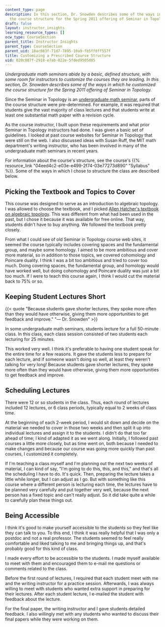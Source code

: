 ```yaml
---
content_type: page
description: In this section, Dr. Snowden describes some of the ways in which he customized
  the course structure for the Spring 2011 offering of Seminar in Topology.
draft: false
layout: instructor_insights
learning_resource_types: []
ocw_type: CourseSection
parent_title: Instructor Insights
parent_type: CourseSection
parent_uid: 18ac083f-71d7-7895-10a9-fb5ff0ff557f
title: Customizing a Prescribed Course Structure
uid: 020c887f-2918-e7ab-022e-5fded9505d05
---
```

*Undergraduate math seminars abide by a basic, defined structure, with some room for instructors to customize the courses they are leading. In this section, Dr. Snowden describes some of the ways in which he customized the course structure for the Spring 2011 offering of Seminar in Topology.*

Since the Seminar in Topology is an [undergraduate math seminar](http://mathcomm.org/courses/course-structure/), parts of the course structure were pre-determined. For example, it was required that students give the vast majority of class lectures and that students write at least one substantial math paper with a revision cycle.

As the course instructor, I built upon these requirements and what prior Seminar in Topology instructors had done. I was given a basic set of guidelines. I looked at past course websites for Seminar in Topology that were still on the web. I also discussed ideas with Susan Ruff, the MIT math department's writing instructor, who has been involved in many of the undergraduate math seminars in recent years.

For information about the course's structure, see the course's {{% resource_link "04eed4c2-e03e-e499-2f74-03e77273d890" "Syllabus" %}}. Some of the ways in which I chose to structure the class are described below.

## Picking the Textbook and Topics to Cover

This course was designed to serve as an introduction to algebraic topology. I was allowed to choose the textbook, and I picked [Allen Hatcher's textbook on algebraic topology](https://pi.math.cornell.edu/~hatcher/AT/ATpage.html). This was different from what had been used in the past, but I chose it because it was available for free online. That way, students didn't have to buy anything. We followed the textbook pretty closely.

From what I could see of old Seminar in Topology course web sites, it seemed the course typically includes covering spaces and the fundamental group, and maybe some homology. I aimed to be more ambitious and cover more material, so in addition to those topics, we covered cohomology and Poincare duality. I think I was a bit too ambitious and tried to cover too much. Doing covering spaces, the fundamental group, and homology would have worked well, but doing cohomology and Poincare duality was just a bit too much. If I were to teach this course again, I think I would cut the material back to 75% or so.

## Keeping Student Lectures Short

{{< quote "Because students gave shorter lectures, they spoke more often than they would have otherwise, giving them more opportunities to get feedback and improve." "— Dr. Snowden" >}}

In some undergraduate math seminars, students lecture for a full 50-minute class. In this class, each class session consisted of two students each lecturing for 25 minutes.

This worked very well. I think it's preferable to having one student speak for the entire time for a few reasons. It gave the students less to prepare for each lecture, and if someone wasn't doing so well, at least they weren't talking for very long! Because students gave shorter lectures, they spoke more often than they would have otherwise, giving them more opportunities to get feedback and improve.

## Scheduling Lectures

There were 12 or so students in the class. Thus, each round of lectures included 12 lectures, or 6 class periods, typically equal to 2 weeks of class time.

At the beginning of each 2-week period, I would sit down and decide on the material we needed to cover in those two weeks and then split it up into individual lectures and assign it to the students. I didn't do that too far ahead of time; I kind of adapted it as we went along. Initially, I followed past courses a little more closely, but as time went on, both because I needed to make changes and because our course was going more quickly than past courses, I customized it completely.

If I'm teaching a class myself and I'm planning out the next two weeks of material, I can kind of say, "I'm going to do this, this, and this," and that's all the scheduling I have to do. It's quick. Then, preparing the lecture takes a little while longer, but I can adjust as I go. But with something like this course where a different person is lecturing each time, the lectures have to be planned very carefully and put together very well, because the next person has a fixed topic and can't really adjust. So it did take quite a while to carefully plan these things out.

## Being Accessible

I think it's good to make yourself accessible to the students so they feel like they can talk to you. To this end, I think it was really helpful that I was only a postdoc and not a real professor. The students seemed to feel really comfortable and liked talking to me and bringing things up, and that's probably good for this kind of class.

I made every effort to be accessible to the students. I made myself available to meet with them and encouraged them to e-mail me questions or comments related to the class.

Before the first round of lectures, I required that each student meet with me and the writing instructor for a practice session. Afterwards, I was always willing to meet with students who wanted extra support in preparing for their lectures. After each student lecture, I e-mailed the student with feedback about the lecture.

For the final paper, the writing instructor and I gave students detailed feedback. I also willingly met with any students who wanted to discuss their final papers while they were working on them.
